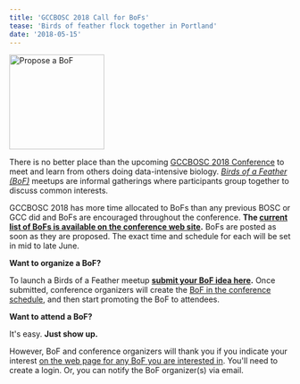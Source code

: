 ```yaml
---
title: 'GCCBOSC 2018 Call for BoFs'
tease: 'Birds of feather flock together in Portland'
date: '2018-05-15'
---
```

[<img class="float-right" src="/src/images/logos/gcc-bosc-2018-logo-boxed-300.png" alt="Propose a BoF" width="170" />](http://bit.ly/gccbosc2018-bofs-call)

There is no better place than the upcoming [GCCBOSC 2018 Conference](https://gccbosc2018.sched.com/) to meet and learn from others doing data-intensive biology.  *[Birds of a Feather (BoF)](http://en.wikipedia.org/wiki/Birds_of_a_feather_%28computing%29)* meetups are informal gatherings where participants group together to discuss common interests.

GCCBOSC 2018 has more time allocated to BoFs than any previous BOSC or GCC did and BoFs are encouraged throughout the conference.  **The [current list of BoFs is available on the conference web site](http://bit.ly/gccbosc2018-bofs).** BoFs are posted as soon as they are proposed.  The exact time and schedule for each will be set in mid to late June.

**Want to organize a BoF?**

To launch a Birds of a Feather meetup **[submit your BoF idea here](http://bit.ly/gccbosc2018-bofs-call).** Once submitted, conference organizers will create the [BoF in the conference schedule](http://bit.ly/gccbosc2018-bofs), and then start promoting the BoF to attendees.

**Want to attend a BoF?**

It's easy. **Just show up.**

However, BoF and conference organizers will thank you if you indicate your interest [on the web page for any BoF you are interested in](http://bit.ly/gccbosc2018-bofs). You'll need to create a login.  Or, you can notify the BoF organizer(s) via email.
